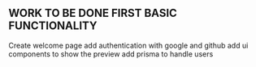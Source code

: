 ## WORK TO BE DONE FIRST BASIC FUNCTIONALITY

Create welcome page
add authentication with google and github
add ui components to show the preview
add prisma to handle users
